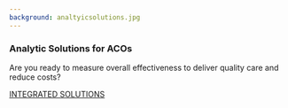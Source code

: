 ```yaml
---
background: analtyicsolutions.jpg
---
```


### Analytic Solutions for ACOs

Are you ready to measure overall effectiveness to deliver quality care and reduce costs?

<div class="action"><a href='http://50.62.110.126/populationhealthanalytics' class="btn btn-lg btn-primary">INTEGRATED SOLUTIONS</a></div>